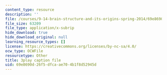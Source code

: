 ```yaml
---
content_type: resource
description: ''
file: /courses/9-14-brain-structure-and-its-origins-spring-2014/69e8690d26f5dfcaae704b1f8d52945d_555119.srt
file_size: 63209
file_type: application/x-subrip
hide_download: true
hide_download_original: null
learning_resource_types: []
license: https://creativecommons.org/licenses/by-nc-sa/4.0/
ocw_type: OCWFile
resourcetype: Other
title: 3play caption file
uid: 69e8690d-26f5-dfca-ae70-4b1f8d52945d
---
```

